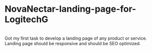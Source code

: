 # NovaNectar-landing-page-for-LogitechG
<br>
Got my first task to develop a landing page of any product or service.
<br>
Landing page should be responsive and should be SEO optimized.
